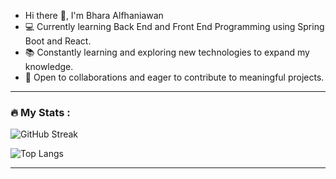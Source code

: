 - Hi there 👋, I'm Bhara Alfhaniawan
- 💻 Currently learning Back End and Front End Programming using Spring Boot and React.
- 📚 Constantly learning and exploring new technologies to expand my knowledge.
- 🌱 Open to collaborations and eager to contribute to meaningful projects.

---

<h3>🔥 My Stats :</h3>

![GitHub Streak](http://github-readme-streak-stats.herokuapp.com?user=23fajar23&theme=dark&background=000000)

![Top Langs](https://github-readme-stats.vercel.app/api/top-langs/?username=23fajar23&layout=compact&theme=vision-friendly-dark)

---

<!--
**bharaaa/bharaaa** is a ✨ _special_ ✨ repository because its `README.md` (this file) appears on your GitHub profile.

Here are some ideas to get you started:

- 🔭 I’m currently working on ...
- 🌱 I’m currently learning ...
- 👯 I’m looking to collaborate on ...
- 🤔 I’m looking for help with ...
- 💬 Ask me about ...
- 📫 How to reach me: ...
- 😄 Pronouns: ...
- ⚡ Fun fact: ...
-->
